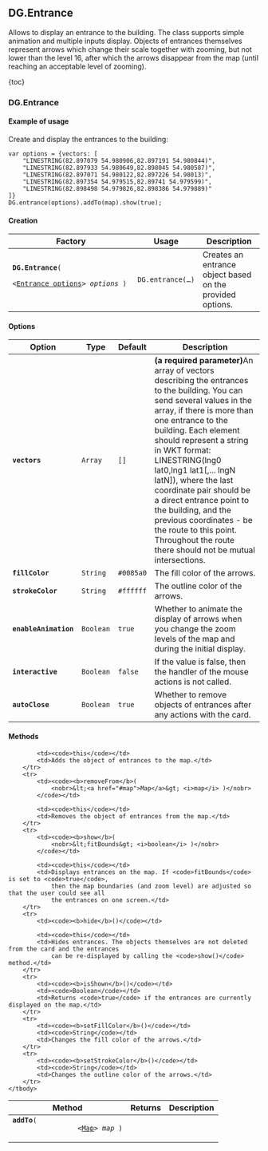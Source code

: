 ## DG.Entrance

Allows to display an entrance to the building. The class supports simple animation and multiple inputs display.
Objects of entrances themselves represent arrows which change their scale together with zooming, but not lower
than the level 16, after which the arrows disappear from the map (until reaching an acceptable level of zooming).

{toc}

### DG.Entrance

#### Example of usage

Create and display the entrances to the building:

    var options = {vectors: [
        "LINESTRING(82.897079 54.980906,82.897191 54.980844)",
        "LINESTRING(82.897933 54.980649,82.898045 54.980587)",
        "LINESTRING(82.897071 54.980122,82.897226 54.98013)",
        "LINESTRING(82.897354 54.979515,82.89741 54.979599)",
        "LINESTRING(82.898498 54.979826,82.898386 54.979889)"
    ]}
    DG.entrance(options).addTo(map).show(true);

#### Creation

<table>
    <thead>
        <tr>
            <th>Factory</th>
            <th>Usage</th>
            <th>Description</th>
        </tr>
    </thead>
    <tbody>
        <tr>
            <td><code><b>DG.Entrance</b>(
                <nobr>&lt;<a href="#entrance-options">Entrance options</a>&gt; <i>options</i> )</nobr>
            </code></td>
            <td><code>DG.entrance(&hellip;)</code></td>
            <td>Creates an entrance object based on the provided options.</td>
        </tr>
    </tbody>
</table>

#### Options

<table>
    <thead>
        <tr>
            <th>Option</th>
            <th>Type</th>
            <th>Default</th>
            <th>Description</th>
        </tr>
    </thead>
    <tbody>
        <tr>
            <td><code><b>vectors</b></code></td>
            <td><code>Array</td>
            <td><code>[]</code></td>
            <td><b>(a required parameter)</b>An array of vectors describing the entrances to the building.
                You can send several values in the array, if there is more than one entrance to the building.
                Each element should represent a string in WKT format: LINESTRING(lng0 lat0,lng1 lat1[,... lngN latN]),
                where the last coordinate pair should be a direct entrance point to the building, and the previous
                coordinates - be the route to this point. Throughout the route there should not be mutual intersections.</td>
        </tr>
        <tr>
            <td><code><b>fillColor</b></code></td>
            <td><code>String</td>
            <td><code>#0085a0</code></td>
            <td>The fill color of the arrows.</td>
        </tr>
        <tr>
            <td><code><b>strokeColor</b></code></td>
            <td><code>String</td>
            <td><code>#ffffff</code></td>
            <td>The outline color of the arrows.</td>
        </tr>
        <tr>
            <td><code><b>enableAnimation</b></code></td>
            <td><code>Boolean</td>
            <td><code>true</code></td>
            <td>Whether to animate the display of arrows when you change the zoom levels of the map and during the initial display.</td>
        </tr>
        <tr>
            <td><code><b>interactive</b></code></td>
            <td><code>Boolean</td>
            <td><code>false</code></td>
            <td>If the value is false, then the handler of the mouse actions is not called.</td>
        </tr>
        <tr>
            <td><code><b>autoClose</b></code></td>
            <td><code>Boolean</td>
            <td><code>true</code></td>
            <td>Whether to remove objects of entrances after any actions with the card.</td>
        </tr>
    </tbody>
</table>

#### Methods

<table>
    <thead>
        <tr>
            <th>Method</th>
            <th>Returns</th>
            <th>Description</th>
        </tr>
    </thead>
    <tbody>
        <tr>
            <td><code><b>addTo</b>(
                <nobr>&lt;<a href="#map">Map</a>&gt; <i>map</i> )</nobr>
            </code></td>

            <td><code>this</code></td>
            <td>Adds the object of entrances to the map.</td>
        </tr>
        <tr>
            <td><code><b>removeFrom</b>(
                <nobr>&lt;<a href="#map">Map</a>&gt; <i>map</i> )</nobr>
            </code></td>

            <td><code>this</code></td>
            <td>Removes the object of entrances from the map.</td>
        </tr>
        <tr>
            <td><code><b>show</b>(
                <nobr>&lt;fitBounds&gt; <i>boolean</i> )</nobr>
            </code></td>

            <td><code>this</code></td>
            <td>Displays entrances on the map. If <code>fitBounds</code> is set to <code>true</code>,
                then the map boundaries (and zoom level) are adjusted so that the user could see all
                the entrances on one screen.</td>
        </tr>
        <tr>
            <td><code><b>hide</b>()</code></td>

            <td><code>this</code></td>
            <td>Hides entrances. The objects themselves are not deleted from the card and the entrances
                can be re-displayed by calling the <code>show()</code> method.</td>
        </tr>
        <tr>
            <td><code><b>isShown</b>()</code></td>
            <td><code>Boolean</code></td>
            <td>Returns <code>true</code> if the entrances are currently displayed on the map.</td>
        </tr>
        <tr>
            <td><code><b>setFillColor</b>()</code></td>
            <td><code>String</code></td>
            <td>Changes the fill color of the arrows.</td>
        </tr>
        <tr>
            <td><code><b>setStrokeColor</b>()</code></td>
            <td><code>String</code></td>
            <td>Changes the outline color of the arrows.</td>
        </tr>
    </tbody>
</table>
